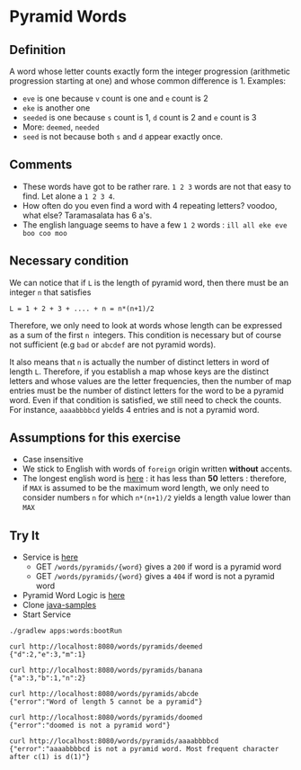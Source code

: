# Pyramid Words

## Definition
A word whose letter counts exactly form the integer progression (arithmetic progression starting at one)
and whose common difference is 1. Examples:
- `eve` is one because `v` count is one and `e` count is 2
- `eke` is another one
- `seeded` is one because `s` count is 1, `d` count is 2 and `e` count is 3
- More: `deemed`, `needed`
- `seed` is not because both `s` and `d` appear exactly once. 

## Comments
- These words have got to be rather rare. `1 2 3` words are not that easy to find. Let alone a `1 2 3 4`.
- How often do you even find a word with 4 repeating letters? voodoo, what else? Taramasalata has 6 a's. 
- The english language seems to have a few `1 2` words : `ill all eke eve boo coo moo`

## Necessary condition
We can notice that if `L` is the length of pyramid word, then there must be an integer `n` that satisfies
```
L = 1 + 2 + 3 + .... + n = n*(n+1)/2 
```
Therefore, we only need to look at words whose length can be expressed as a sum of the first `n `integers.
This condition is necessary but of course not sufficient (e.g `bad` or `abcdef` are not pyramid words).

It also means that `n` is actually the number of distinct letters in word of length `L`. Therefore, if you establish a map
whose keys are the distinct letters and whose values are the letter frequencies, then the number of map entries must be
the number of distinct letters for the word to be a pyramid word. Even if that condition is satisfied, we still need
to check the counts. For instance, `aaaabbbbcd` yields 4 entries and is not a pyramid word.

## Assumptions for this exercise
- Case insensitive
- We stick to English with words of `foreign` origin written **without** accents.
- The longest english word is [here](https://en.wikipedia.org/wiki/Pneumonoultramicroscopicsilicovolcanoconiosis) :
it has less than **50** letters : therefore, if `MAX` is assumed to be the maximum word length,
we only need to consider numbers `n` for which `n*(n+1)/2` yields a length value lower than `MAX`

## Try It
- Service is [here](../apps/words/src/main/java/com/vnet/apps/words/Controller.java)
  - GET `/words/pyramids/{word}` gives a `200` if word is a pyramid word
  - GET `/words/pyramids/{word}` gives a `404` if word is not a pyramid word
- Pyramid Word Logic is [here](../apps/words/src/main/java/com/vnet/apps/words/pyramid/PyramidFinder.java)
- Clone [java-samples](https://github.com/sfogo/java-samples)
- Start Service
```
./gradlew apps:words:bootRun
```

```
curl http://localhost:8080/words/pyramids/deemed
{"d":2,"e":3,"m":1}
```

```
curl http://localhost:8080/words/pyramids/banana
{"a":3,"b":1,"n":2}
```

```
curl http://localhost:8080/words/pyramids/abcde
{"error":"Word of length 5 cannot be a pyramid"}
```

```
curl http://localhost:8080/words/pyramids/doomed
{"error":"doomed is not a pyramid word"}
```

```
curl http://localhost:8080/words/pyramids/aaaabbbbcd
{"error":"aaaabbbbcd is not a pyramid word. Most frequent character after c(1) is d(1)"}
```
